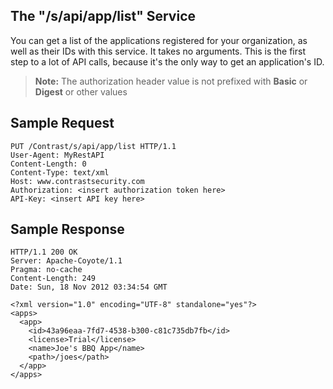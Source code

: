 <!--
title: "Get Your Monitored Applications"
description: "Information on how to get monitored applications"
tags: "tools monitor API v1 application"
-->

## The "/s/api/app/list" Service

You can get a list of the applications registered for your organization, as well as their IDs with this service. It takes no arguments. This is the first step to a lot of API calls, because it's the only way to get an application's ID.

>**Note:** The authorization header value is not prefixed with **Basic** or **Digest** or other values

## Sample Request

```
PUT /Contrast/s/api/app/list HTTP/1.1
User-Agent: MyRestAPI
Content-Length: 0
Content-Type: text/xml
Host: www.contrastsecurity.com
Authorization: <insert authorization token here>
API-Key: <insert API key here>
```

## Sample Response

```
HTTP/1.1 200 OK
Server: Apache-Coyote/1.1
Pragma: no-cache
Content-Length: 249
Date: Sun, 18 Nov 2012 03:34:54 GMT

<?xml version="1.0" encoding="UTF-8" standalone="yes"?>
<apps>
  <app>
    <id>43a96eaa-7fd7-4538-b300-c81c735db7fb</id>
    <license>Trial</license>
    <name>Joe's BBQ App</name>
    <path>/joes</path>
  </app>
</apps>
```
